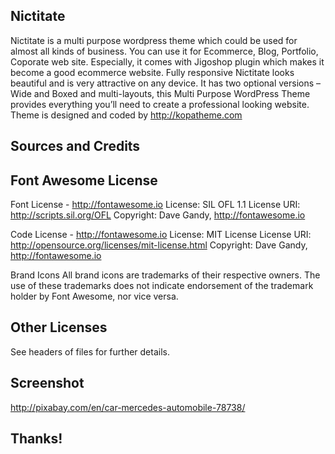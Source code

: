 Nictitate
---
Nictitate is a multi purpose wordpress theme which could be used for almost all kinds of business. You can use it for Ecommerce, Blog, Portfolio, Coporate web site. Especially, it comes with Jigoshop plugin which makes it become a good ecommerce website. Fully responsive Nictitate looks beautiful and is very attractive on any device. It has two optional versions – Wide and Boxed and multi-layouts, this Multi Purpose WordPress Theme provides everything you’ll need to create a professional looking website. Theme is designed and coded by http://kopatheme.com

Sources and Credits
---

Font Awesome License
---
Font License - http://fontawesome.io
License: SIL OFL 1.1
License URI: http://scripts.sil.org/OFL
Copyright: Dave Gandy, http://fontawesome.io

Code License - http://fontawesome.io
License: MIT License
License URI: http://opensource.org/licenses/mit-license.html
Copyright: Dave Gandy, http://fontawesome.io

Brand Icons
All brand icons are trademarks of their respective owners.
The use of these trademarks does not indicate endorsement of the trademark holder by Font Awesome, nor vice versa.

Other Licenses
---
See headers of files for further details.

Screenshot
---
http://pixabay.com/en/car-mercedes-automobile-78738/


Thanks!
---